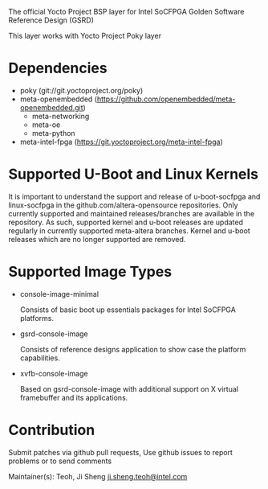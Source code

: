 The official Yocto Project BSP layer for Intel SoCFPGA Golden Software Reference Design (GSRD)

This layer works with Yocto Project Poky layer

Dependencies
============
* poky (git://git.yoctoproject.org/poky)
* meta-openembedded (https://github.com/openembedded/meta-openembedded.git)
    * meta-networking
    * meta-oe
    * meta-python
* meta-intel-fpga (https://git.yoctoproject.org/meta-intel-fpga)

Supported U-Boot and Linux Kernels
==================================
It is important to understand the support and release of u-boot-socfpga
and linux-socfpga in the github.com/altera-opensource repositories.  Only
currently supported and maintained releases/branches are available in the
repository. As such, supported kernel and u-boot releases are updated regularly
in currently supported meta-altera branches.  Kernel and u-boot releases
which are no longer supported are removed.

Supported Image Types
=====================
* console-image-minimal

    Consists of basic boot up essentials packages for Intel SoCFPGA platforms.

* gsrd-console-image

    Consists of reference designs application to show case the platform capabilities.

* xvfb-console-image

    Based on gsrd-console-image with additional support on X virtual framebuffer and its applications.

Contribution
============
Submit patches via github pull requests, Use github issues to report problems or to send comments

Maintainer(s): Teoh, Ji Sheng <ji.sheng.teoh@intel.com>

